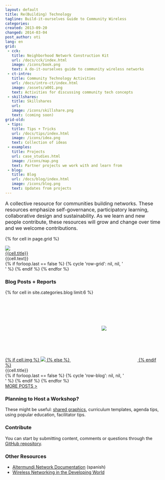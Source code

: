 ```yaml
---
layout: default
title: Re(Building) Technology
tagline: Build-it-ourselves Guide to Community Wireless
categories: 
created: 2013-09-20
changed: 2014-03-04
post_author: oti
lang: en
grid:
 - cck:
   title: Neighborhood Network Construction Kit
   url: /docs/cck/index.html
   image: /icons/book.png
   text: A do-it-ourselves guide to community wireless networks
 - ct-intro:
   title: Community Technology Activities
   url: /docs/intro-ct/index.html
   image: /assets/a001.png
   text: Activities for discussing community tech concepts
 - skillshares:
   title: Skillshares
   url:
   image: /icons/skillshare.png
   text: (coming soon)
grid-old:
 - tips:
   title: Tips + Tricks
   url: /docs/tips/index.html
   image: /icons/idea.png
   text: Collection of ideas
 - examples:
   title: Projects
   url: case_studies.html
   image: /icons/map.png
   text: Partner projects we work with and learn from
 - blog:
   title: Blog
   url: /docs/blog/index.html
   image: /icons/blog.png 
   text: Updates from projects
---
```

 

<p class="section" style="font-size:16px;">A collective resource for communities building networks. These resources emphasize self-governance, participatory learning, collaborative design and sustainability. As we learn and new people contribute, these resources will grow and change over time and we welcome contributions. </p>


<div class="grid home-width">
  <div class="grid-row">

{% for cell in page.grid %}
  <div class="grid-cell">
    <img src="{{site.baseurl}}/{{cell.image}}" class="grid-icon">
    <div class="title"><a href="{{site.baseurl}}/{{cell.url}}" class="simple">{{cell.title}}</a></div>
    <div class="subtitle">{{cell.text}}</div>
  </div>
{% if forloop.last == false %}
 {% cycle 'row-grid': nil, nil, '</div><div class="grid-row">' %} 
{% endif %}
{% endfor %}

  </div>
</div>


<h3>Blog Posts + Reports</h3>
<div class="grid home-width">
  <div class="grid-row">
{% for cell in site.categories.blog limit:6 %}
  <div class="grid-cell grid-gallery">
    <a href="{{site.baseurl}}/{{cell.url}}">
    {% if cell.img %}
    <img src="{{site.baseurl}}/{{cell.img}}" />
    {% else %}
    <img src="{{site.baseurl}}/icons/map.png" style="padding:100px;"/>
    {% endif %}
    </a><div class="caption">{{cell.title}}</div>
  </div>
{% if forloop.last == false %}
 {% cycle 'row-blog': nil, nil, '</div><div class="grid-row">' %} 
{% endif %}
{% endfor %}
  </div>
<div class="grid-row">
<div class="grid-cell"><a href="{{site.baseurl}}/docs/blog/">MORE POSTS > </a></div>
</div>
</div>


<div id="planning" class="section">
<h3>Planning to Host a Workshop?</h3>

<p>These might be useful: <a href="list-assets.html">shared graphics</a>, curriculum templates, agenda tips, using popular education, facilitator tips.</p>
</p>
</div>

<div id="contribute" class="section">
<h3>Contribute</h3>
<p>You can start by submitting content, comments or questions through the <a href="http://github.com/sifrwahid/ctp/issues/new">GitHub repository</a>. 
</div>

<div id="other-resources" class="section">
<h3>Other Resources</h3>

<ul>
<li><a href="http://docs.altermundi.net/">Altermundi Network Documentation</a> (spanish)</li>
<li><a href="http://wndw.net">Wireless Networking in the Developing World</a></li>
</ul>
</div>

   
